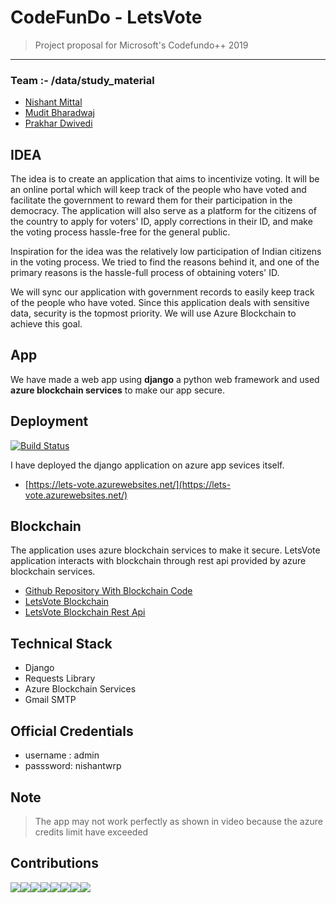 # CodeFunDo - LetsVote

>Project proposal for Microsoft's Codefundo++ 2019

---
### Team :- /data/study_material

* [Nishant Mittal](https://www.github.com/nishantwrp)
* [Mudit Bharadwaj](https://github.com/muditbhardwaj195)
* [Prakhar Dwivedi](https://github.com/meowmeow321)

## IDEA

The idea is to create an application that aims to incentivize voting. It will be an online portal which will keep track of the people who have voted and facilitate the government to reward them for their participation in the democracy. The application will also serve as a platform for the citizens of the country to apply for voters' ID, apply corrections in their ID, and make the voting process hassle-free for the general public.  


Inspiration for the idea was the relatively low participation of Indian citizens in the voting process. We tried to find the reasons behind it, and one of the primary reasons is the hassle-full process of obtaining voters' ID. 

We will sync our application with government records to easily keep track of the people who have voted. Since this application deals with sensitive data, security is the topmost priority. We will use Azure Blockchain to achieve this goal.

## App
We have made a web app using **django** a python web framework and used **azure blockchain services** to make our app secure.

## Deployment

[![Build Status](https://dev.azure.com/nishantwrp/lets-vote/_apis/build/status/lets-vote%20-%20CI?branchName=master)](https://dev.azure.com/nishantwrp/lets-vote/_build/latest?definitionId=1&branchName=master)

I have deployed the django application on azure app sevices itself.

- [https://lets-vote.azurewebsites.net/](https://lets-vote.azurewebsites.net/)

## Blockchain
The application uses azure blockchain services to make it secure. LetsVote application interacts with blockchain through rest api provided by azure blockchain services.

- [Github Repository With Blockchain Code](https://github.com/nishantwrp/Codefundo-2k19-Blockchain)
- [LetsVote Blockchain](https://codefundo-oz5vuz.azurewebsites.net/applications)
- [LetsVote Blockchain Rest Api](https://codefundo-oz5vuz-api.azurewebsites.net/swagger/ui/index.html)

## Technical Stack
- Django
- Requests Library
- Azure Blockchain Services
- Gmail SMTP

## Official Credentials
- username : admin
- passsword: nishantwrp

## Note
> The app may not work perfectly as shown in video because the azure credits limit have exceeded

## Contributions

[![](https://sourcerer.io/fame/nishantwrp/nishantwrp/Codefundo-2k19/images/0)](https://sourcerer.io/fame/nishantwrp/nishantwrp/Codefundo-2k19/links/0)[![](https://sourcerer.io/fame/nishantwrp/nishantwrp/Codefundo-2k19/images/1)](https://sourcerer.io/fame/nishantwrp/nishantwrp/Codefundo-2k19/links/1)[![](https://sourcerer.io/fame/nishantwrp/nishantwrp/Codefundo-2k19/images/2)](https://sourcerer.io/fame/nishantwrp/nishantwrp/Codefundo-2k19/links/2)[![](https://sourcerer.io/fame/nishantwrp/nishantwrp/Codefundo-2k19/images/3)](https://sourcerer.io/fame/nishantwrp/nishantwrp/Codefundo-2k19/links/3)[![](https://sourcerer.io/fame/nishantwrp/nishantwrp/Codefundo-2k19/images/4)](https://sourcerer.io/fame/nishantwrp/nishantwrp/Codefundo-2k19/links/4)[![](https://sourcerer.io/fame/nishantwrp/nishantwrp/Codefundo-2k19/images/5)](https://sourcerer.io/fame/nishantwrp/nishantwrp/Codefundo-2k19/links/5)[![](https://sourcerer.io/fame/nishantwrp/nishantwrp/Codefundo-2k19/images/6)](https://sourcerer.io/fame/nishantwrp/nishantwrp/Codefundo-2k19/links/6)[![](https://sourcerer.io/fame/nishantwrp/nishantwrp/Codefundo-2k19/images/7)](https://sourcerer.io/fame/nishantwrp/nishantwrp/Codefundo-2k19/links/7)
